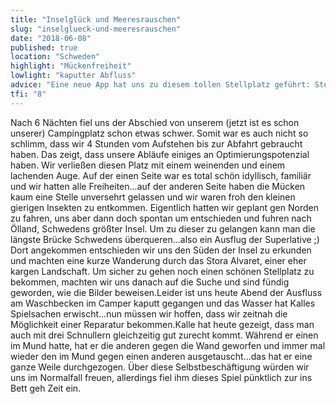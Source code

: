 ```yaml
---
title: "Inselglück und Meeresrauschen"
slug: "inselglueck-und-meeresrauschen"
date: "2018-06-08"
published: true
location: "Schweden"
highlight: "Mückenfreiheit"
lowlight: "kaputter Abfluss"
advice: "Eine neue App hat uns zu diesem tollen Stellplatz geführt: Stellplatz Scandinavia"
tfi: "8"
---
```


Nach 6 Nächten fiel uns der Abschied von unserem (jetzt ist es schon unserer) Campingplatz schon etwas schwer. Somit war es auch nicht so schlimm, dass wir 4 Stunden vom Aufstehen bis zur Abfahrt gebraucht haben. Das zeigt, dass unsere Abläufe einiges an Optimierungspotenzial haben. Wir verließen diesen Platz mit einem weinenden und einem lachenden Auge. Auf der einen Seite war es total schön idyllisch, familiär und wir hatten alle Freiheiten...auf der anderen Seite haben die Mücken kaum eine Stelle unversehrt gelassen und wir waren froh den kleinen gierigen Insekten zu entkommen. Eigentlich hatten wir geplant gen Norden zu fahren, uns aber dann doch spontan um entschieden und fuhren nach Ölland, Schwedens größter Insel. Um zu dieser zu gelangen kann man die längste Brücke Schwedens überqueren...also ein Ausflug der Superlative ;) Dort angekommen entschieden wir uns den Süden der Insel zu erkunden und machten eine kurze Wanderung durch das Stora Alvaret, einer eher kargen Landschaft. Um sicher zu gehen noch einen schönen Stellplatz zu bekommen, machten wir uns danach auf die Suche und sind fündig geworden, wie die Bilder beweisen.Leider ist uns heute Abend der Ausfluss am Waschbecken im Camper kaputt gegangen und das Wasser hat Kalles Spielsachen erwischt...nun müssen wir hoffen, dass wir zeitnah die Möglichkeit einer Reparatur bekommen.Kalle hat heute gezeigt, dass man auch mit drei Schnullern gleichzeitig gut zurecht kommt. Während er einen im Mund hatte, hat er die anderen gegen die Wand geworfen und immer mal wieder den im Mund gegen einen anderen ausgetauscht...das hat er eine ganze Weile durchgezogen. Über diese Selbstbeschäftigung würden wir uns im Normalfall freuen, allerdings fiel ihm dieses Spiel pünktlich zur ins Bett geh Zeit ein.
